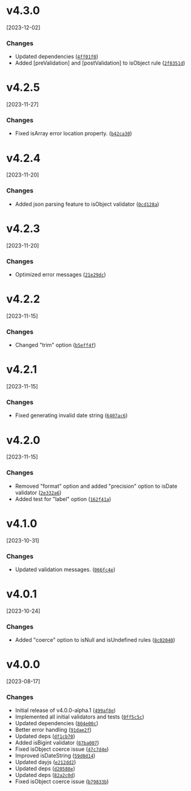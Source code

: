 # v4.3.0
[2023-12-02]

### Changes

* Updated dependencies ([`4ff01f0`](https://github.com/panates/valgen/commit/4ff01f0f52c7efeab0c3e154946ba32d1cf04e86))
* Added [preValidation] and [postValidation] to isObject rule ([`2f8351d`](https://github.com/panates/valgen/commit/2f8351d10fd1a9cc78577c52b37681319f3d28b2))

# v4.2.5
[2023-11-27]

### Changes

* Fixed isArray error location property. ([`b42ca30`](https://github.com/panates/valgen/commit/b42ca300c9c5a68685a70a9cff895e9ad97eb650))

# v4.2.4
[2023-11-20]

### Changes

* Added json parsing feature to isObject validator ([`0cd128a`](https://github.com/panates/valgen/commit/0cd128ab8bae6e834230004c4b7bf857ce67b76f))

# v4.2.3
[2023-11-20]

### Changes

* Optimized error messages ([`21e29dc`](https://github.com/panates/valgen/commit/21e29dc2eff846fbeccb7737ffe41496bca583c5))

# v4.2.2
[2023-11-15]

### Changes

* Changed "trim" option ([`b5eff4f`](https://github.com/panates/valgen/commit/b5eff4ffd61eb78ea244dfe2c66ca86275b9578c))

# v4.2.1
[2023-11-15]

### Changes

* Fixed generating invalid date string ([`6407ac6`](https://github.com/panates/valgen/commit/6407ac6bd17bf84a8d031efe9b3998d58c5b7f8b))

# v4.2.0
[2023-11-15]

### Changes

* Removed "format" option and added "precision" option to isDate validator ([`2e332a6`](https://github.com/panates/valgen/commit/2e332a6fb9907e0b50f98a6dbcbbdfb3764af867))
* Added test for "label" option ([`162f41a`](https://github.com/panates/valgen/commit/162f41ac36762a146718c3efc4784bb33f48c955))

# v4.1.0
[2023-10-31]

### Changes

* Updated validation messages. ([`066fc4e`](https://github.com/panates/valgen/commit/066fc4e0f9fc7a0c0543572cf543c66084611135))

# v4.0.1
[2023-10-24]

### Changes

* Added "coerce" option to isNull and isUndefined rules ([`8c02040`](https://github.com/panates/valgen/commit/8c02040264174e26c840fce351da8b69e664d626))

# v4.0.0
[2023-08-17]

### Changes

* Initial release of v4.0.0-alpha.1 ([`499af8e`](https://github.com/panates/valgen/commit/499af8eed81feeacb4bba5c254fbf1ede3933564))
* Implemented all initial validators and tests ([`0ff5c5c`](https://github.com/panates/valgen/commit/0ff5c5c28aa59b44de90d016e8c056c26b3b479d))
* Updated dependencies ([`804e00c`](https://github.com/panates/valgen/commit/804e00c3fcf344f4dcdb96efe0fc94ea3521cb92))
* Better error handling ([`91dae2f`](https://github.com/panates/valgen/commit/91dae2f260f1d02ff5ed418f3247b452c1fed214))
* Updated deps ([`df1cb70`](https://github.com/panates/valgen/commit/df1cb700a3799f09305af774c05ca534e5f88870))
* Added isBigint validator ([`87ba007`](https://github.com/panates/valgen/commit/87ba00753dc018a4bd06492ec99fa37967046c58))
* Fixed isObject coerce issue ([`47c7d4e`](https://github.com/panates/valgen/commit/47c7d4ed2d0e483788e939b357995a156ac3b7bc))
* Improved isDateString ([`59d0d14`](https://github.com/panates/valgen/commit/59d0d14909132a502a9880cc11b9303897a3c79a))
* Updated dayjs ([`e212dd2`](https://github.com/panates/valgen/commit/e212dd2834a07015fcceede3bf211f2a9db11eb6))
* Updated deps ([`d20588e`](https://github.com/panates/valgen/commit/d20588eaa51be7547655d3494bb42e35cb6effa8))
* Updated deps ([`82a2c0d`](https://github.com/panates/valgen/commit/82a2c0dc36c9cc54667231e88dfec6521097a157))
* Fixed isObject coerce issue ([`b79833b`](https://github.com/panates/valgen/commit/b79833ba032494a18a91b1569da2d244f3c4c4b9))

